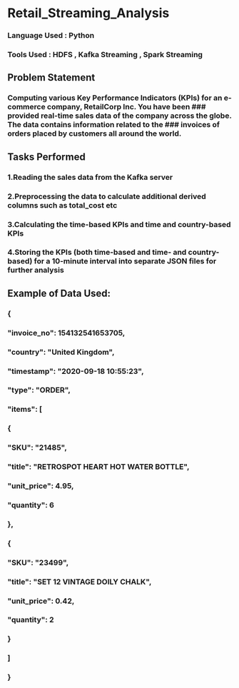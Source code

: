 # Retail_Streaming_Analysis

### Language Used : Python

### Tools Used : HDFS , Kafka Streaming , Spark Streaming

## Problem Statement

### Computing various Key Performance Indicators (KPIs) for an e-commerce company, RetailCorp Inc. You have been ### provided real-time sales data of the company across the globe. The data contains information related to the ### invoices of orders placed by customers all around the world.

## Tasks Performed

### 1.Reading the sales data from the Kafka server

### 2.Preprocessing the data to calculate additional derived columns such as total_cost etc

### 3.Calculating the time-based KPIs and time and country-based KPIs

### 4.Storing the KPIs (both time-based and time- and country-based) for a 10-minute interval into separate JSON files for further analysis

## Example of Data Used:

### {

### "invoice_no": 154132541653705,

### "country": "United Kingdom",

### "timestamp": "2020-09-18 10:55:23",

### "type": "ORDER",

### "items": [

### {

### "SKU": "21485",

### "title": "RETROSPOT HEART HOT WATER BOTTLE",

### "unit_price": 4.95,

### "quantity": 6

### },

### {

### "SKU": "23499",

### "title": "SET 12 VINTAGE DOILY CHALK",

### "unit_price": 0.42,

### "quantity": 2

### }

### ]

### }
